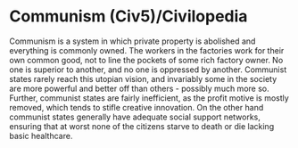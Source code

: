 # Communism (Civ5)/Civilopedia

Communism is a system in which private property is abolished and everything is commonly owned. The workers in the factories work for their own common good, not to line the pockets of some rich factory owner. No one is superior to another, and no one is oppressed by another. Communist states rarely reach this utopian vision, and invariably some in the society are more powerful and better off than others - possibly much more so. Further, communist states are fairly inefficient, as the profit motive is mostly removed, which tends to stifle creative innovation. On the other hand communist states generally have adequate social support networks, ensuring that at worst none of the citizens starve to death or die lacking basic healthcare.